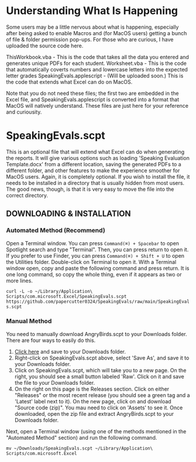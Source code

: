 # Understanding What Is Happening
Some users may be a little nervous about what is happening, especially after being asked to enable Macros and (for MacOS users) getting a bunch of file & folder permission pop-ups. For those who are curious, I have uploaded the source code here.

ThisWorkbook.vba - This is the code that takes all the data you entered and generates unique PDFs for each student.
Worksheet.vba - This is the code that automatically coverts numbers and lowercase letters into the expected letter grades
SpeakingEvals.applescript - (Will be uploaded soon.) This is the code that extends what Excel can do on MacOS.

Note that you do not need these files; the first two are embedded in the Excel file, and SpeakingEvals.applescript is converted into a format that MacOS will natively understand. These files are just here for your reference and curiousity.

# SpeakingEvals.scpt
This is an optional file that will extend what Excel can do when generating the reports. It will give various options such as loading 'Speaking Evaluation Template.docx' from a different location, saving the generated PDFs to a different folder, and other features to make the experience smoother for MacOS users. Again, it is completely optional.
If you wish to install the file, it needs to be installed in a directory that is usually hidden from most users. The good news, though, is that it is very easy to move the file into the correct directory.

## DOWNLOADING & INSTALLATION
### Automated Method (Recommend)
Open a Terminal window. You can press `Command(⌘) + Spacebar` to open Spotlight search and type "Terminal". Then, you can press return to open it. If you prefer to use Finder, you can press `Command(⌘) + Shift + U` to open the Utilities folder. Double-click on Terminal to open it. With a Terminal window open, copy and paste the following command and press return. It is one long command, so copy the whole thing, even if it appears as two or more lines.

`curl -L -o ~/Library/Application\ Scripts/com.microsoft.Excel/SpeakingEvals.scpt https://github.com/papercutter0324/SpeakingEvals/raw/main/SpeakingEvals.scpt`

### Manual Method
You need to manually download AngryBirds.scpt to your Downloads folder. There are four ways to easily do this.
   1. [Click here](https://github.com/papercutter0324/SpeakingEvals/raw/main/SpeakingEvals.scpt) and save to your Downloads folder.
   2. Right-click on SpeakingEvals.scpt above, select 'Save As', and save it to your Downloads folder.
   3. Click on SpeakingEvals.scpt, which will take you to a new page. On the right, you should see a small button labeled 'Raw'. Click on it and save the file to your Downloads folder.
   4. On the right on this page is the Releases section. Click on either "Releases" or the most recent release (you should see a green tag and a 'Latest' label next to it). On the new page, click on and download "Source code (zip)". You mau need to click on 'Assets' to see it. Once downloaded, open the zip file and extract AngryBirds.scpt to your Downloads folder.

Next, open a Terminal window (using one of the methods mentioned in the "Automated Method" section) and run the following command.

`mv ~/Downloads/SpeakingEvals.scpt ~/Library/Application\ Scripts/com.microsoft.Excel`
